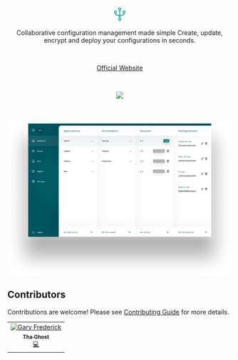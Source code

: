 <p align="center">
  <a href="https://configtree.co">
    <img alt="jedi" src="docs/media/favicon.png"> 
  </a>
</p>
<p align="center">
Collaborative configuration management made simple Create, update, encrypt and deploy your configurations in seconds.
</p>
<br>
<p align="center"><a href="https://configtree.co">Official Website</a></p>
<br>
<p align="center">
   <a href="https://goreportcard.com/report/github.com/imthaghost/goclone"><img src="https://goreportcard.com/badge/github.com/imthaghost/goclone"></a>
</p>
<br>

![Home](/docs/media/dashboard.png)


## Contributors

Contributions are welcome! Please see [Contributing Guide](https://imthaghost/zeus) for more details.

<table>
  <tr>
    <td align="center"><a href="https://github.com/imthaghost"><img src="https://avatars3.githubusercontent.com/u/46610773?s=460&v=4" width="75px;" alt="Gary Frederick"/><br /><sub><b>Tha Ghost</b></sub></a><br /><a href="https://github.com/imthaghost/goclone/commits?author=imthaghost" title="Code">💻</a></td>
    </tr>
    </table>

